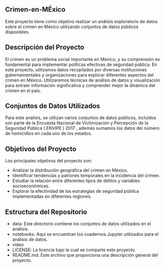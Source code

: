 ## Crimen-en-MÉxico
Este proyecto tiene como objetivo realizar un análisis exploratorio de datos sobre el crimen en México utilizando conjuntos de datos públicos disponibles.

## Descripción del Proyecto
El crimen es un problema social importante en México, y su comprensión es fundamental para implementar políticas efectivas de seguridad pública. En este proyecto, utilizamos datos recopilados por diversas instituciones gubernamentales y organizaciones para explorar diferentes aspectos del crimen en México. Utilizaremos técnicas de análisis de datos y visualización para extraer información significativa y comprender mejor la dinámica del crimen en el país.

## Conjuntos de Datos Utilizados
Para este análisis, se utilizan varios conjuntos de datos públicos, incluidos son parte de la  Encuesta Nacional de Victimización y Percepción de la Seguridad Pública ( _ENVIPE_ ) 2017 , además sumamos los datos del número de homicidios en cada uno de los estados.

## Objetivos del Proyecto
Los principales objetivos del proyecto son:
- Analizar la distribución geográfica del crimen en México.
- Identificar tendencias y patrones temporales en la incidencia del crimen.
- Estudiar la relación entre diferentes tipos de delitos y variables socioeconómicas.
- Explorar la efectividad de las estrategias de seguridad pública implementadas en diferentes regiones.

## Estructura del Repositorio
- data: Este directorio contiene los conjuntos de datos utilizados en el análisis.
- notebooks: Aquí se encuentran los cuadernos Jupyter utilizados para el análisis de datos.
- video
- LICENSE: La licencia bajo la cual se comparte este proyecto.
- README.md: Este archivo que proporciona una descripción general del proyecto.
